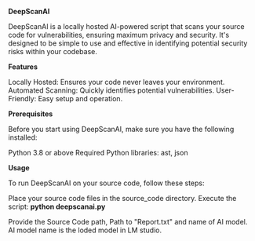 
**DeepScanAI**

DeepScanAI is a locally hosted AI-powered script that scans your source code for vulnerabilities, ensuring maximum privacy and security. It's designed to be simple to use and effective in identifying potential security risks within your codebase.

**Features**

Locally Hosted: Ensures your code never leaves your environment.
Automated Scanning: Quickly identifies potential vulnerabilities.
User-Friendly: Easy setup and operation.

**Prerequisites**

Before you start using DeepScanAI, make sure you have the following installed:

Python 3.8 or above
Required Python libraries: ast, json

**Usage**

To run DeepScanAI on your source code, follow these steps:

Place your source code files in the source_code directory.
Execute the script:
**python deepscanai.py**

Provide the Source Code path, Path to "Report.txt" and name of AI model. AI model name is the loded model in LM studio. 

